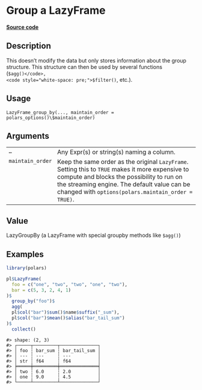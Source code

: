 

# Group a LazyFrame

[**Source code**](https://github.com/pola-rs/r-polars/tree/main/R/lazyframe__lazy.R#L1061)

## Description

This doesn’t modify the data but only stores information about the group
structure. This structure can then be used by several functions
(<code style="white-space: pre;">$agg()</code>,
<code style="white-space: pre;">$filter()</code>, etc.).

## Usage

<pre><code class='language-R'>LazyFrame_group_by(..., maintain_order = polars_options()\$maintain_order)
</code></pre>

## Arguments

<table>
<tr>
<td style="white-space: nowrap; font-family: monospace; vertical-align: top">
<code id="LazyFrame_group_by_:_...">…</code>
</td>
<td>
Any Expr(s) or string(s) naming a column.
</td>
</tr>
<tr>
<td style="white-space: nowrap; font-family: monospace; vertical-align: top">
<code id="LazyFrame_group_by_:_maintain_order">maintain_order</code>
</td>
<td>
Keep the same order as the original <code>LazyFrame</code>. Setting this
to <code>TRUE</code> makes it more expensive to compute and blocks the
possibility to run on the streaming engine. The default value can be
changed with <code>options(polars.maintain_order = TRUE)</code>.
</td>
</tr>
</table>

## Value

LazyGroupBy (a LazyFrame with special groupby methods like
<code style="white-space: pre;">$agg()</code>)

## Examples

``` r
library(polars)

pl$LazyFrame(
  foo = c("one", "two", "two", "one", "two"),
  bar = c(5, 3, 2, 4, 1)
)$
  group_by("foo")$
  agg(
  pl$col("bar")$sum()$name$suffix("_sum"),
  pl$col("bar")$mean()$alias("bar_tail_sum")
)$
  collect()
```

    #> shape: (2, 3)
    #> ┌─────┬─────────┬──────────────┐
    #> │ foo ┆ bar_sum ┆ bar_tail_sum │
    #> │ --- ┆ ---     ┆ ---          │
    #> │ str ┆ f64     ┆ f64          │
    #> ╞═════╪═════════╪══════════════╡
    #> │ two ┆ 6.0     ┆ 2.0          │
    #> │ one ┆ 9.0     ┆ 4.5          │
    #> └─────┴─────────┴──────────────┘
